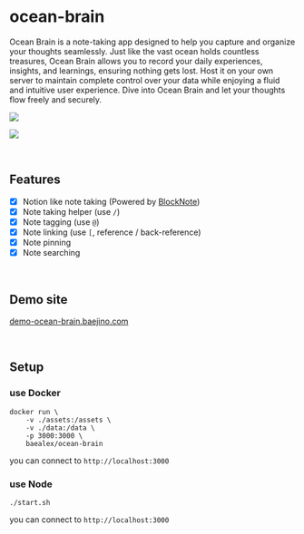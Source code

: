 # ocean-brain

Ocean Brain is a note-taking app designed to help you capture and organize your thoughts seamlessly. Just like the vast ocean holds countless treasures, Ocean Brain allows you to record your daily experiences, insights, and learnings, ensuring nothing gets lost. Host it on your own server to maintain complete control over your data while enjoying a fluid and intuitive user experience. Dive into Ocean Brain and let your thoughts flow freely and securely.

![](https://github.com/baealex/ocean-brain/assets/35596687/a32b1315-bf47-42e7-9446-cbc76ebf39a3)

![](https://github.com/baealex/ocean-brain/assets/35596687/355fd32f-520f-496c-af9a-a6c1f5da9c6a)


<br>

## Features

- [x] Notion like note taking (Powered by [BlockNote](https://www.blocknotejs.org/))
- [x] Note taking helper (use `/`)
- [x] Note tagging (use `@`)
- [x] Note linking (use `[`, reference / back-reference)
- [x] Note pinning
- [x] Note searching

<br>

## Demo site

[demo-ocean-brain.baejino.com](https://demo-ocean-brain.baejino.com/)

<br>

## Setup

### use Docker

```
docker run \
    -v ./assets:/assets \
    -v ./data:/data \
    -p 3000:3000 \
    baealex/ocean-brain
```

you can connect to `http://localhost:3000`

### use Node

```
./start.sh
```

you can connect to `http://localhost:3000`
